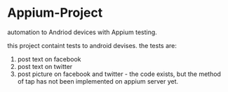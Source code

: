 # Appium-Project
automation to Andriod devices with Appium testing.

this project containt tests to android devises.
the tests are:
  1. post text on facebook
  2. post text on twitter
  3. post picture on facebook and twitter - the code exists, but the method of tap has not been implemented on appium server yet.
